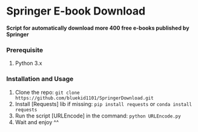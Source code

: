 # Springer E-book Download

**Script for automatically download more 400 free e-books published by Springer**
### Prerequisite
1. Python 3.x 

### Installation and Usage
1. Clone the repo: `git clone https://github.com/bluekid1101/SpringerDownload.git`
2. Install [Requests] lib if missing: `pip install requests` or `conda install requests` 
3. Run the script [URLEncode] in the command: `python URLEncode.py`
3. Wait and enjoy ^^
